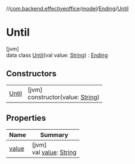 //[com.backend.effectiveoffice](IdeaProjects/labs-office-elevator/effectiveOfficeBackend/documentation/gfm/index.md)/[model](IdeaProjects/labs-office-elevator/effectiveOfficeBackend/documentation/gfm/com.backend.effectiveoffice/model/index.md)/[Ending](IdeaProjects/labs-office-elevator/effectiveOfficeBackend/documentation/gfm/com.backend.effectiveoffice/model/-ending/index.md)/[Until](IdeaProjects/labs-office-elevator/effectiveOfficeBackend/documentation/gfm/com.backend.effectiveoffice/model/-ending/-until/index.md)

# Until

[jvm]\
data class [Until](IdeaProjects/labs-office-elevator/effectiveOfficeBackend/documentation/gfm/com.backend.effectiveoffice/model/-ending/-until/index.md)(val value: [String](https://kotlinlang.org/api/latest/jvm/stdlib/kotlin/-string/index.html)) : [Ending](IdeaProjects/labs-office-elevator/effectiveOfficeBackend/documentation/gfm/com.backend.effectiveoffice/model/-ending/index.md)

## Constructors

| | |
|---|---|
| [Until](IdeaProjects/labs-office-elevator/effectiveOfficeBackend/documentation/gfm/com.backend.effectiveoffice/model/-ending/-until/-until.md) | [jvm]<br>constructor(value: [String](https://kotlinlang.org/api/latest/jvm/stdlib/kotlin/-string/index.html)) |

## Properties

| Name | Summary |
|---|---|
| [value](IdeaProjects/labs-office-elevator/effectiveOfficeBackend/documentation/gfm/com.backend.effectiveoffice/model/-ending/-until/value.md) | [jvm]<br>val [value](IdeaProjects/labs-office-elevator/effectiveOfficeBackend/documentation/gfm/com.backend.effectiveoffice/model/-ending/-until/value.md): [String](https://kotlinlang.org/api/latest/jvm/stdlib/kotlin/-string/index.html) |

